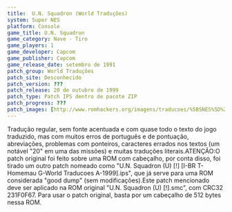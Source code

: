 ```yaml
---
title:  U.N. Squadron (World Traduções)
system: Super NES
platform: Console
game_title: U.N. Squadron
game_category: Nave - Tiro
game_players: 1
game_developer: Capcom
game_publisher: Capcom
game_release_date: setembro de 1991
patch_group: World Traduções
patch_site: Desconhecido
patch_version: ???
patch_release: 20 de outubro de 1999
patch_type: Patch IPS dentro de pacote ZIP
patch_progress: ???
patch_images: [http://www.romhackers.org/imagens/traducoes/%5BSNES%5D%20U.N.%20Squadron%20-%20World%20Traducoes%20-%201.png,http://www.romhackers.org/imagens/traducoes/%5BSNES%5D%20U.N.%20Squadron%20-%20World%20Traducoes%20-%202.png,http://www.romhackers.org/imagens/traducoes/%5BSNES%5D%20U.N.%20Squadron%20-%20World%20Traducoes%20-%203.png]
---
```

Tradução regular, sem fonte acentuada e com quase todo o texto do jogo traduzido, mas com muitos erros de português e de pontuação, abreviações, problemas com ponteiros, caracteres errados nos textos (um notável "20" em uma das missões) e muitas traduções literais.ATENÇÃO:O patch original foi feito sobre uma ROM com cabeçalho, por conta disso, foi tirado um outro patch nomeado como "U.N. Squadron (U) [!] [I-BR T-Homemau G-World Traducoes A-1999].ips", que já serve para uma ROM considerada "good dump" (sem modificações).Este patch mencionado deve ser aplicado na ROM original "U.N. Squadron (U) [!].smc", com CRC32 231F0F67. Para usar o patch original, basta por um cabeçalho de 512 bytes nessa ROM.